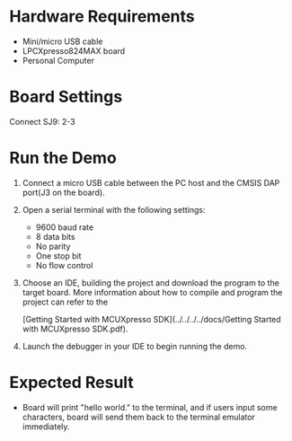 # Hardware Requirements
- Mini/micro USB cable
- LPCXpresso824MAX board
- Personal Computer

# Board Settings
Connect SJ9: 2-3

# Run the Demo
1. Connect a micro USB cable between the PC host and the CMSIS DAP port(J3 on the board).

2. Open a serial terminal with the following settings:
   - 9600 baud rate
   - 8 data bits
   - No parity
   - One stop bit
   - No flow control

3. Choose an IDE, building the project and download the program to the target board.
   More information about how to compile and program the project can refer to the 

   [Getting Started with MCUXpresso SDK](../../../../docs/Getting Started with MCUXpresso SDK.pdf).

4. Launch the debugger in your IDE to begin running the demo.

# Expected Result
- Board will print "hello world." to the terminal, and if users input some characters,
  board will send them back to the terminal emulator immediately.
